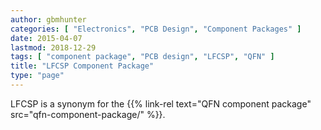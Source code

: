 ```yaml
---
author: gbmhunter
categories: [ "Electronics", "PCB Design", "Component Packages" ]
date: 2015-04-07
lastmod: 2018-12-29
tags: [ "component package", "PCB design", "LFCSP", "QFN" ]
title: "LFCSP Component Package"
type: "page"
---
```


LFCSP is a synonym for the {{% link-rel text="QFN component package" src="qfn-component-package/" %}}.
